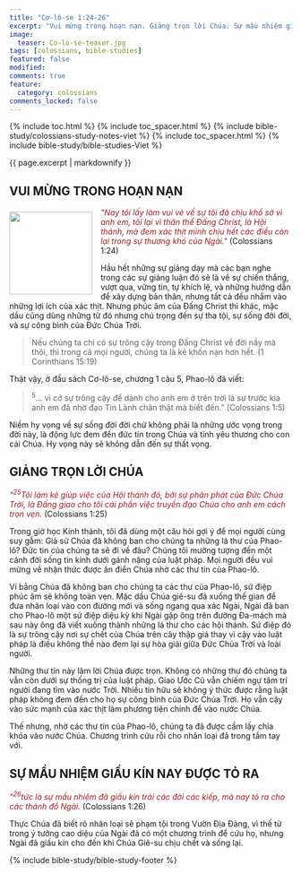 ```yaml
---
title: "Cơ-lô-se 1:24-26"
excerpt: "Vui mừng trong hoạn nạn. Giảng trọn lời Chúa. Sự mầu nhiệm giấu kín nay được tỏ ra."
image:
  teaser: Co-lo-se-teaser.jpg
tags: [colossians, bible-studies]
featured: false
modified:
comments: true
feature:
  category: colossians
comments_locked: false
---
```


{% include toc.html %}
{% include toc_spacer.html %}
{% include bible-study/colossians-study-notes-viet %}
{% include toc_spacer.html %}
{% include bible-study/bible-studies-Viet %}

{{ page.excerpt | markdownify }}

## VUI MỪNG TRONG HOẠN NẠN
<div>
<p>
<img alt src="{{ site.url }}/assets/images/Co-lo-se-teaser.jpg" style="border: 0px none; margin: 7px 15px 0px 0px; max-width: 100%; height: 148px; padding: 0px; float: left;">
<span style="color: rgb(159, 29, 33);"><i>"Nay tôi lấy làm vui vẻ về sự tôi đã chịu khổ sở vì anh em, tôi lại vì thân thể Ðấng Christ, là Hội thánh, mà đem xác thịt mình chịu hết các điều còn lại trong sự thương khó của Ngài."</i></span> (Colossians 1:24)
</p>
</div>
Hầu hết những sự giảng dạy mà các bạn nghe trong các sự giảng luận đó sẽ là về sự chiến thắng, vượt qua, vững tin, tự khích lệ, và những hướng dẫn để xây dựng bản thân, nhưng tất cả đều nhắm vào những lợi ích của xác thịt. Nhưng phúc âm của Đấng Christ thì khác, mặc dầu cũng dùng những từ đó nhưng chú trọng đến sự tha tội, sự sống đời đời, và sự công bình của Đức Chúa Trời.

> Nếu chúng ta chỉ có sự trông cậy trong Ðấng Christ về đời nầy mà thôi, thì trong cả mọi người, chúng ta là kẻ khốn nạn hơn hết. (1 Corinthians 15:19)

Thật vậy, ở đầu sách Cơ-lô-se, chương 1 câu 5, Phao-lô đã viết:

> <sup>5</sup>... vì cớ sự trông cậy để dành cho anh em ở trên trời là sự trước kia anh em đã nhờ đạo Tin Lành chân thật mà biết đến.” (Colossians 1:5)

Niềm hy vọng về sự sống đời đời chứ không phải là những ước vọng trong đời này, là động lực đem đến đức tin trong Chúa và tình yêu thương cho con cái Chúa. Hy vọng này sẽ không dẫn đến sự thất vọng.

## GIẢNG TRỌN LỜI CHÚA

<span style="color: rgb(159, 29, 33);">
<i>"<sup>25</sup>Tôi làm kẻ giúp việc của Hội thánh đó, bởi sự phân phát của Ðức Chúa Trời, là Ðấng giao cho tôi cái phần việc truyền đạo Chúa cho anh em cách trọn vẹn.</i></span> (Colossians 1:25)

Trong giờ học Kinh thánh, tôi đã dùng một câu hỏi gợi ý để mọi người cùng suy gẫm: Giả sử Chúa đã không ban cho chúng ta những lá thư của Phao-lô? Đức tin của chúng ta sẽ đi về đâu? Chúng tôi mường tượng đến một cảnh đời sống tin kính dưới gánh nặng của luật pháp.  Mọi người đều vui mừng về nhận thức được ân điển Chúa nhờ các thư tín của Phao-lô.

Ví bằng Chúa đã không ban cho chúng ta các thư của Phao-lô, sứ điệp phúc âm sẽ không toàn vẹn. Mặc dầu Chúa giê-su đã xuống thế gian để đưa nhân loại vào con đường mới và sống ngang qua xác Ngài, Ngài đã ban cho Phao-lô một sứ điệp diệu kỳ khi Ngài gặp ông trên đường Đa-mách mà sau này ông đã viết xuống thành những lá thư cho các hội thánh. Sứ điệp đó là sự trông cậy nơi sự chết của Chúa trên cây thập giá thay vì cậy vào luật pháp là điều không thể nào đem lại sự hòa giải giữa Đức Chúa Trời và loài người.

Những thư tín này làm lời Chúa được trọn. Không có những thư đó chúng ta vẫn còn dưới sự thống trị của luật pháp. Giao Ước Cũ vẫn chiếm ngự tâm trí người đang tìm vào nước Trời. Nhiều tín hữu sẽ không ý thức được rằng luật pháp không đem đến cho họ sự công bình của Đức Chúa Trời. Họ vẫn cậy vào sức mạnh của xác thịt làm phương tiện chính để vào nước Chúa.

Thế nhưng, nhờ các thư tín của Phao-lô, chúng ta đã được cầm lấy chìa khóa vào nước Chúa. Chương trình cứu rỗi cho nhân loại đã trong tầm tay với.

## SỰ MẦU NHIỆM GIẤU KÍN NAY ĐƯỢC TỎ RA

<span style="color: rgb(159, 29, 33);">
<i>"<sup>26</sup>tức là sự mầu nhiệm đã giấu kín trải các đời các kiếp, mà nay tỏ ra cho các thánh đồ Ngài.</i></span> (Colossians 1:26)

Thực Chúa đã biết rõ nhân loại sẽ phạm tội trong Vườn Địa Đàng, vì thế từ trong ý tưởng cao diệu của Ngài đã có một chương trình để cứu họ, nhưng Ngài đã giấu kín cho đến khi Chúa Giê-su chịu chết và sống lại.

{% include bible-study/bible-study-footer %}

